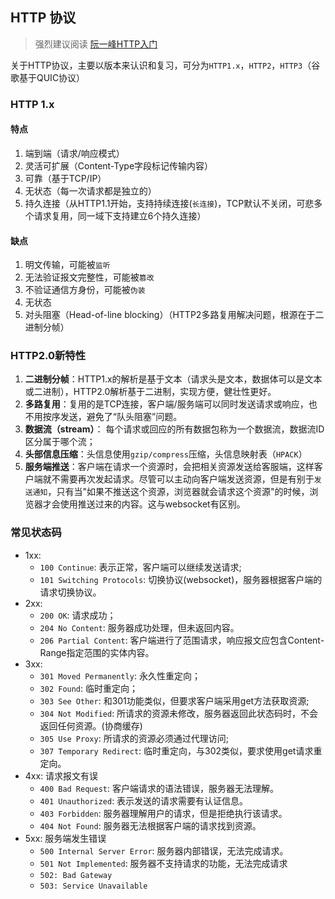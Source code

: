 ## HTTP 协议
> 强烈建议阅读 [阮一峰HTTP入门](https://www.ruanyifeng.com/blog/2016/08/http.html)

关于HTTP协议，主要以版本来认识和复习，可分为`HTTP1.x`，`HTTP2`，`HTTP3`（谷歌基于QUIC协议）

### HTTP 1.x
#### 特点
1. 端到端（请求/响应模式）
2. 灵活可扩展（Content-Type字段标记传输内容）
3. 可靠（基于TCP/IP）
4. 无状态（每一次请求都是独立的）
5. 持久连接（从HTTP1.1开始，支持持续连接(`长连接`)，TCP默认不关闭，可悲多个请求复用，同一域下支持建立6个持久连接）

#### 缺点
1. 明文传输，可能被`监听`
2. 无法验证报文完整性，可能被`篡改`
3. 不验证通信方身份，可能被`伪装`
4. 无状态
5. 对头阻塞（Head-of-line blocking）（HTTP2多路复用解决问题，根源在于二进制分帧）

### HTTP2.0新特性
1. **二进制分帧**：HTTP1.x的解析是基于文本（请求头是文本，数据体可以是文本或二进制），HTTP2.0解析基于二进制，实现方便，健壮性更好。
2. **多路复用**：复用的是TCP连接，客户端/服务端可以同时发送请求或响应，也不用按序发送，避免了“队头阻塞”问题。
3. **数据流（stream）**： 每个请求或回应的所有数据包称为一个数据流，数据流ID区分属于哪个流；
4. **头部信息压缩**：头信息使用`gzip/compress`压缩，头信息映射表（`HPACK`）
5. **服务端推送**：客户端在请求一个资源时，会把相关资源发送给客服端，这样客户端就不需要再次发起请求。尽管可以主动向客户端发送资源，但是有别于`发送通知`，只有当"如果不推送这个资源，浏览器就会请求这个资源"的时候，浏览器才会使用推送过来的内容。这与websocket有区别。

   
### 常见状态码
- 1xx:
    - `100 Continue`: 表示正常，客户端可以继续发送请求;
    - `101 Switching Protocols`: 切换协议(websocket)，服务器根据客户端的请求切换协议。
- 2xx:
  - `200 OK`: 请求成功；
  - `204 No Content`: 服务器成功处理，但未返回内容。
  - `206 Partial Content`: 客户端进行了范围请求，响应报文应包含Content-Range指定范围的实体内容。
- 3xx:
  - `301 Moved Permanently`: 永久性重定向；
  - `302 Found`: 临时重定向；
  - `303 See Other`: 和301功能类似，但要求客户端采用get方法获取资源;
  - `304 Not Modified`: 所请求的资源未修改，服务器返回此状态码时，不会返回任何资源。(协商缓存)
  - `305 Use Proxy`: 所请求的资源必须通过代理访问;
  - `307 Temporary Redirect`: 临时重定向，与302类似，要求使用get请求重定向。
- 4xx: 请求报文有误
  - `400 Bad Request`: 客户端请求的语法错误，服务器无法理解。
  - `401 Unauthorized`: 表示发送的请求需要有认证信息。
  - `403 Forbidden`: 服务器理解用户的请求，但是拒绝执行该请求。
  - `404 Not Found`: 服务器无法根据客户端的请求找到资源。
- 5xx: 服务端发生错误
  - `500 Internal Server Error`: 服务器内部错误，无法完成请求。
  - `501 Not Implemented`: 服务器不支持请求的功能，无法完成请求
  - `502: Bad Gateway`
  - `503: Service Unavailable`